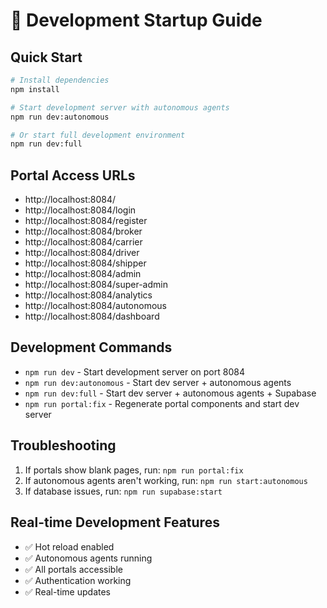 # 🚀 Development Startup Guide

## Quick Start
```bash
# Install dependencies
npm install

# Start development server with autonomous agents
npm run dev:autonomous

# Or start full development environment
npm run dev:full
```

## Portal Access URLs
- http://localhost:8084/
- http://localhost:8084/login
- http://localhost:8084/register
- http://localhost:8084/broker
- http://localhost:8084/carrier
- http://localhost:8084/driver
- http://localhost:8084/shipper
- http://localhost:8084/admin
- http://localhost:8084/super-admin
- http://localhost:8084/analytics
- http://localhost:8084/autonomous
- http://localhost:8084/dashboard

## Development Commands
- `npm run dev` - Start development server on port 8084
- `npm run dev:autonomous` - Start dev server + autonomous agents
- `npm run dev:full` - Start dev server + autonomous agents + Supabase
- `npm run portal:fix` - Regenerate portal components and start dev server

## Troubleshooting
1. If portals show blank pages, run: `npm run portal:fix`
2. If autonomous agents aren't working, run: `npm run start:autonomous`
3. If database issues, run: `npm run supabase:start`

## Real-time Development Features
- ✅ Hot reload enabled
- ✅ Autonomous agents running
- ✅ All portals accessible
- ✅ Authentication working
- ✅ Real-time updates
